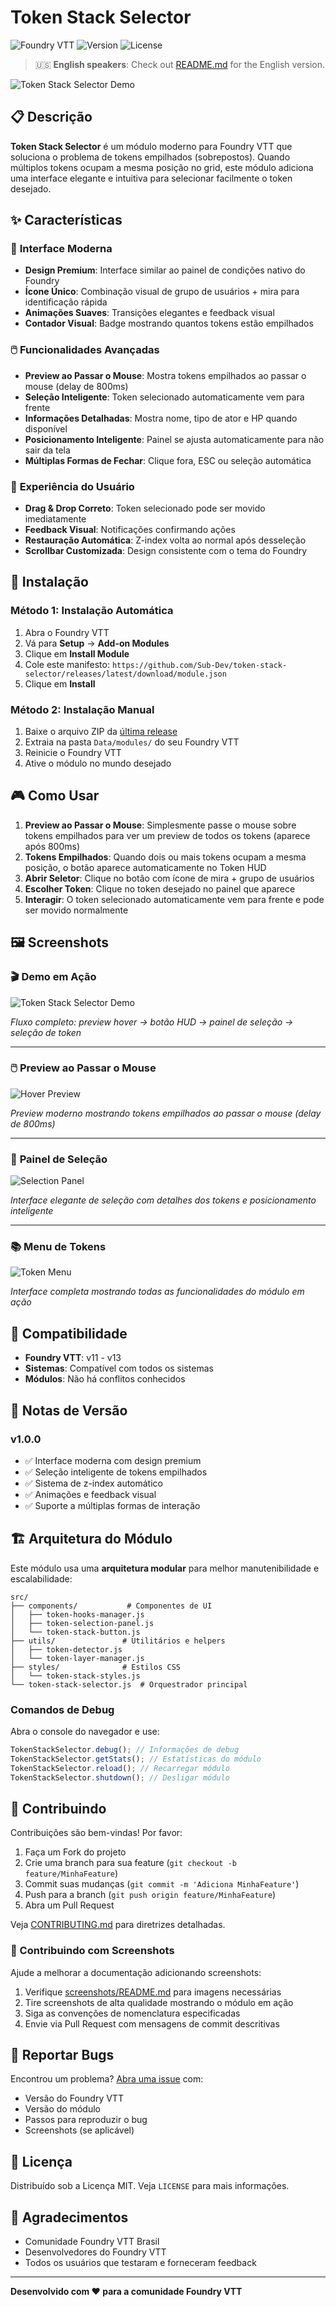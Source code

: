 # Token Stack Selector

![Foundry VTT](https://img.shields.io/badge/Foundry%20VTT-Compatible-orange)
![Version](https://img.shields.io/badge/Version-1.0.0-blue)
![License](https://img.shields.io/badge/License-MIT-green)

> 🇺🇸 **English speakers**: Check out [README.md](README.md) for the English version.

![Token Stack Selector Demo](https://github.com/Sub-Dev/token-stack-selector/blob/master/screenshots/test-gif.gif)

## 📋 Descrição

**Token Stack Selector** é um módulo moderno para Foundry VTT que soluciona o problema de tokens empilhados (sobrepostos). Quando múltiplos tokens ocupam a mesma posição no grid, este módulo adiciona uma interface elegante e intuitiva para selecionar facilmente o token desejado.

## ✨ Características

### 🎯 **Interface Moderna**

- **Design Premium**: Interface similar ao painel de condições nativo do Foundry
- **Ícone Único**: Combinação visual de grupo de usuários + mira para identificação rápida
- **Animações Suaves**: Transições elegantes e feedback visual
- **Contador Visual**: Badge mostrando quantos tokens estão empilhados

### 🖱️ **Funcionalidades Avançadas**

- **Preview ao Passar o Mouse**: Mostra tokens empilhados ao passar o mouse (delay de 800ms)
- **Seleção Inteligente**: Token selecionado automaticamente vem para frente
- **Informações Detalhadas**: Mostra nome, tipo de ator e HP quando disponível
- **Posicionamento Inteligente**: Painel se ajusta automaticamente para não sair da tela
- **Múltiplas Formas de Fechar**: Clique fora, ESC ou seleção automática

### 🔧 **Experiência do Usuário**

- **Drag & Drop Correto**: Token selecionado pode ser movido imediatamente
- **Feedback Visual**: Notificações confirmando ações
- **Restauração Automática**: Z-index volta ao normal após desseleção
- **Scrollbar Customizada**: Design consistente com o tema do Foundry

## 🚀 Instalação

### Método 1: Instalação Automática

1. Abra o Foundry VTT
2. Vá para **Setup** → **Add-on Modules**
3. Clique em **Install Module**
4. Cole este manifesto: `https://github.com/Sub-Dev/token-stack-selector/releases/latest/download/module.json`
5. Clique em **Install**

### Método 2: Instalação Manual

1. Baixe o arquivo ZIP da [última release](https://github.com/Sub-Dev/token-stack-selector/releases/latest)
2. Extraia na pasta `Data/modules/` do seu Foundry VTT
3. Reinicie o Foundry VTT
4. Ative o módulo no mundo desejado

## 🎮 Como Usar

1. **Preview ao Passar o Mouse**: Simplesmente passe o mouse sobre tokens empilhados para ver um preview de todos os tokens (aparece após 800ms)
2. **Tokens Empilhados**: Quando dois ou mais tokens ocupam a mesma posição, o botão aparece automaticamente no Token HUD
3. **Abrir Seletor**: Clique no botão com ícone de mira + grupo de usuários
4. **Escolher Token**: Clique no token desejado no painel que aparece
5. **Interagir**: O token selecionado automaticamente vem para frente e pode ser movido normalmente

## 🖼️ Screenshots

### 🎬 **Demo em Ação**

![Token Stack Selector Demo](https://github.com/Sub-Dev/token-stack-selector/blob/master/screenshots/test-gif.gif)

_Fluxo completo: preview hover → botão HUD → painel de seleção → seleção de token_

---

### 🖱️ **Preview ao Passar o Mouse**

![Hover Preview](https://github.com/Sub-Dev/token-stack-selector/blob/master/screenshots/menu-hover.png)

_Preview moderno mostrando tokens empilhados ao passar o mouse (delay de 800ms)_

---

### 🎯 **Painel de Seleção**

![Selection Panel](https://github.com/Sub-Dev/token-stack-selector/blob/master/screenshots/menu-token-select.png)

_Interface elegante de seleção com detalhes dos tokens e posicionamento inteligente_

---

### 📚 **Menu de Tokens**

![Token Menu](https://github.com/Sub-Dev/token-stack-selector/blob/master/screenshots/menu.png)

_Interface completa mostrando todas as funcionalidades do módulo em ação_

## 🔧 Compatibilidade

- **Foundry VTT**: v11 - v13
- **Sistemas**: Compatível com todos os sistemas
- **Módulos**: Não há conflitos conhecidos

## 📝 Notas de Versão

### v1.0.0

- ✅ Interface moderna com design premium
- ✅ Seleção inteligente de tokens empilhados
- ✅ Sistema de z-index automático
- ✅ Animações e feedback visual
- ✅ Suporte a múltiplas formas de interação

## 🏗️ Arquitetura do Módulo

Este módulo usa uma **arquitetura modular** para melhor manutenibilidade e escalabilidade:

```
src/
├── components/           # Componentes de UI
│   ├── token-hooks-manager.js
│   ├── token-selection-panel.js
│   └── token-stack-button.js
├── utils/               # Utilitários e helpers
│   ├── token-detector.js
│   └── token-layer-manager.js
├── styles/              # Estilos CSS
│   └── token-stack-styles.js
└── token-stack-selector.js  # Orquestrador principal
```

### Comandos de Debug

Abra o console do navegador e use:

```javascript
TokenStackSelector.debug(); // Informações de debug
TokenStackSelector.getStats(); // Estatísticas do módulo
TokenStackSelector.reload(); // Recarregar módulo
TokenStackSelector.shutdown(); // Desligar módulo
```

## 🤝 Contribuindo

Contribuições são bem-vindas! Por favor:

1. Faça um Fork do projeto
2. Crie uma branch para sua feature (`git checkout -b feature/MinhaFeature`)
3. Commit suas mudanças (`git commit -m 'Adiciona MinhaFeature'`)
4. Push para a branch (`git push origin feature/MinhaFeature`)
5. Abra um Pull Request

Veja [CONTRIBUTING.md](CONTRIBUTING.md) para diretrizes detalhadas.

### 📸 Contribuindo com Screenshots

Ajude a melhorar a documentação adicionando screenshots:

1. Verifique [screenshots/README.md](screenshots/README.md) para imagens necessárias
2. Tire screenshots de alta qualidade mostrando o módulo em ação
3. Siga as convenções de nomenclatura especificadas
4. Envie via Pull Request com mensagens de commit descritivas

## 🐛 Reportar Bugs

Encontrou um problema? [Abra uma issue](https://github.com/Sub-Dev/token-stack-selector/issues) com:

- Versão do Foundry VTT
- Versão do módulo
- Passos para reproduzir o bug
- Screenshots (se aplicável)

## 📄 Licença

Distribuído sob a Licença MIT. Veja `LICENSE` para mais informações.

## 🙏 Agradecimentos

- Comunidade Foundry VTT Brasil
- Desenvolvedores do Foundry VTT
- Todos os usuários que testaram e forneceram feedback

---

**Desenvolvido com ❤️ para a comunidade Foundry VTT**
